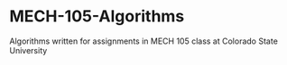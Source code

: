 # MECH-105-Algorithms
Algorithms written for assignments in MECH 105 class at Colorado State University

